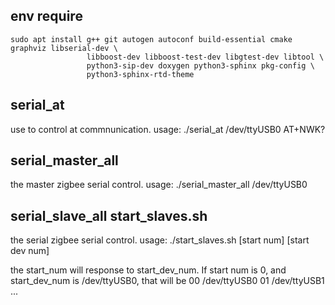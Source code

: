 ## env require
```
sudo apt install g++ git autogen autoconf build-essential cmake graphviz libserial-dev \
                 libboost-dev libboost-test-dev libgtest-dev libtool \
                 python3-sip-dev doxygen python3-sphinx pkg-config \
                 python3-sphinx-rtd-theme
```

## serial_at

use to control at commnunication. usage: ./serial_at /dev/ttyUSB0 AT+NWK?

## serial_master_all

the master zigbee serial control. usage: ./serial_master_all /dev/ttyUSB0

## serial_slave_all  start_slaves.sh

the serial zigbee serial control. usage: ./start_slaves.sh [start num] [start dev num]

the start_num will response to start_dev_num. If start num is 0, and start_dev_num is /dev/ttyUSB0, that will be
00 /dev/ttyUSB0
01 /dev/ttyUSB1
...


